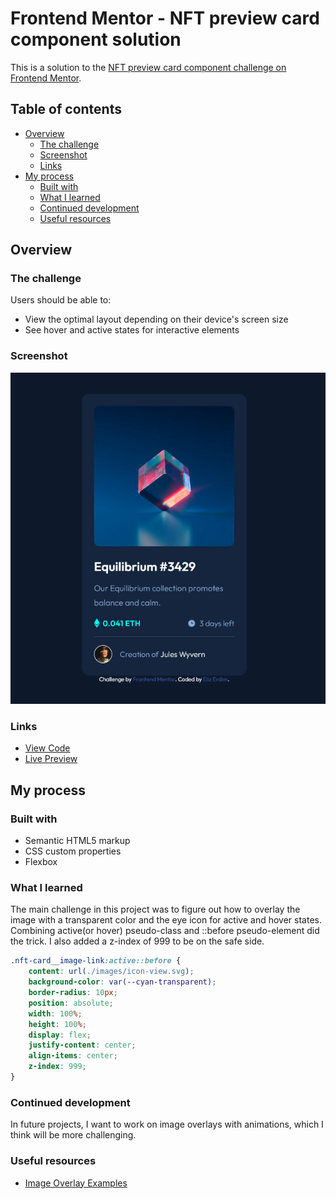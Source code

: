 # Frontend Mentor - NFT preview card component solution

This is a solution to the [NFT preview card component challenge on Frontend Mentor](https://www.frontendmentor.io/challenges/nft-preview-card-component-SbdUL_w0U). 

## Table of contents

- [Overview](#overview)
  - [The challenge](#the-challenge)
  - [Screenshot](#screenshot)
  - [Links](#links)
- [My process](#my-process)
  - [Built with](#built-with)
  - [What I learned](#what-i-learned)
  - [Continued development](#continued-development)
  - [Useful resources](#useful-resources)

## Overview

### The challenge

Users should be able to:

- View the optimal layout depending on their device's screen size
- See hover and active states for interactive elements

### Screenshot

![](./screenshot.png)

### Links

- [View Code](https://github.com/elizerdim/nft-preview-card-component)
- [Live Preview](https://elizerdim.github.io/nft-preview-card-component/)

## My process

### Built with

- Semantic HTML5 markup
- CSS custom properties
- Flexbox

### What I learned

The main challenge in this project was to figure out how to overlay the image with a transparent color and the eye icon for active and hover states. Combining active(or hover) pseudo-class and ::before pseudo-element did the trick. I also added a z-index of 999 to be on the safe side.

```css
.nft-card__image-link:active::before {
    content: url(./images/icon-view.svg);
    background-color: var(--cyan-transparent);
    border-radius: 10px;
    position: absolute;
    width: 100%;
    height: 100%;
    display: flex;
    justify-content: center;
    align-items: center;
    z-index: 999;
}
```

### Continued development

In future projects, I want to work on image overlays with animations, which I think will be more challenging.

### Useful resources

- [Image Overlay Examples](https://blog.logrocket.com/guide-image-overlays-css/)